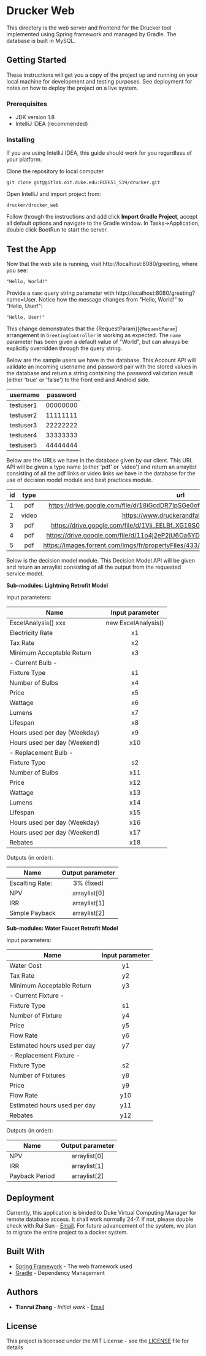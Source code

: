 # Drucker Web

This directory is the web server and frontend for the Drucker tool implemented using Spring framework and managed by Gradle. The database is built in MySQL.

## Getting Started

These instructions will get you a copy of the project up and running on your local machine for development and testing purposes. See deployment for notes on how to deploy the project on a live system.

### Prerequisites

- JDK version 1.8
- IntelliJ IDEA (recommended)


### Installing

If you are using IntelliJ IDEA, this guide should work for you regardless of your platform.

Clone the repository to local computer

```
git clone git@gitlab.oit.duke.edu:ECE651_S19/drucker.git
```

Open IntelliJ and import project from:

```
drucker/drucker_web
```

Follow through the instructions and add click **Import Gradle Project**, accept all default options and navigate to the Gradle window. In Tasks->Application, double click BootRun to start the server.

## Test the App

Now that the web site is running, visit http://localhost:8080/greeting, where you see:

```
"Hello, World!"
```

Provide a `name` query string parameter with http://localhost:8080/greeting?name=User. Notice how the message changes from "Hello, World!" to "Hello, User!":

```
"Hello, User!"
```

This change demonstrates that the {RequestParam}[`@RequestParam`] arrangement in `GreetingController` is working as expected. The `name` parameter has been given a default value of "World", but can always be explicitly overridden through the query string.

Below are the sample users we have in the database. This Account API will validate an incoming username and password pair with the stored values in the database and return a string containing the password validation result (either 'true' or 'false') to the front end and Android side.

 | username   |      password      |
|----------|:-------------:|
| testuser1 |  00000000 |
| testuser2 |  11111111 |
| testuser3 |  22222222 |
| testuser4 |  33333333 |
| testuser5 |  44444444 |

Below are the URLs we have in the database given by our client. This URL API will be given a type name (either 'pdf' or 'video') and return an arraylist consisting of all the pdf links or video links we have in the database for the use of decision model module and best practices module.

| id   |      type      |      url      |
|----------|:-------------:|:-------------:|
| 1 |  pdf |  https://drive.google.com/file/d/18iGcdDR7IpSGe0ofKiPk_xgYuBvVY5ZZ/view?usp=sharing |
| 2 |  video |  https://www.druckerandfalk.com/gallery    |
| 3 |  pdf |  https://drive.google.com/file/d/1Vii_EELBf_XG19S0RKlF1rqkzjTwSqSZ/view?usp=sharing |
| 4 |  pdf |  https://drive.google.com/file/d/11o4j2eP2jU6Oa6YDSBS8tJVn4ELuAn4A/view?usp=sharing |
| 5 |  pdf |  https://images.forrent.com/imgs/fr/propertyFiles/433/912/999/05_11710588780449818.pdf |

Below is the decision model module. This Decision Model API will be given and return an arraylist consisting of all the output from the requested service model.

**Sub-modules: Lightning Retrofit Model**

Input parameters:

| Name   |      Input parameter      | 
|----------|:-------------:|
|ExcelAnalysis() xxx|new ExcelAnalysis()|
|Electricity Rate|x1|
|Tax Rate|x2|
|Minimum Acceptable Return|x3|
|\- Current Bulb \-|
|Fixture Type|s1|
|Number of Bulbs|x4|
|Price|x5|
|Wattage|x6|
|Lumens|x7|
|Lifespan|x8|
|Hours used per day (Weekday)|x9|
|Hours used per day (Weekend)|x10|
|\- Replacement Bulb \-|
|Fixture Type|s2|
|Number of Bulbs|x11|
|Price|x12|
|Wattage|x13|
|Lumens|x14|
|Lifespan|x15|
|Hours used per day (Weekday)|x16|
|Hours used per day (Weekend)|x17|
|Rebates|x18|

Outputs (in order):

| Name   |      Output parameter      | 
|----------|:-------------:|
|Escalting Rate: |3% (fixed)|
|NPV|arraylist[0]|
|IRR|arraylist[1]|
|Simple Payback|arraylist[2]|

**Sub-modules: Water Faucet Retrofit Model**

Input parameters:

| Name   |      Input parameter      | 
|----------|:-------------:|
|Water Cost|y1|
|Tax Rate|y2|
|Minimum Acceptable Return|y3|
|\- Current Fixture \-|
|Fixture Type|s1|
|Number of Fixture|y4|
|Price|y5|
|Flow Rate|y6|
|Estimated hours used per day|y7|
|\- Replacement Fixture \-|
|Fixture Type|s2|
|Number of Fixtures|y8|
|Price|y9|
|Flow Rate|y10|
|Estimated hours used per day|y11|
|Rebates|y12|

Outputs (in order):

| Name   |      Output parameter      | 
|----------|:-------------:|
|NPV|arraylist[0]|
|IRR|arraylist[1]|
|Payback Period|arraylist[2]|



## Deployment

Currently, this application is binded to Duke Virtual Computing Manager for remote database access. It shall work normally 24-7. If not, please double check with Rui Sun - [Email](mailto:rui.sun585@duke.edu). 
For future advancement of the system, we plan to migrate the entire project to a docker system.

## Built With

* [Spring Framework](https://spring.io) - The web framework used
* [Gradle](https://gradle.org) - Dependency Management

## Authors

* **Tianrui Zhang** - *Initial work* - [Email](mailto:tianrui.zhang@duke.edu)

## License

This project is licensed under the MIT License - see the [LICENSE](LICENSE) file for details
